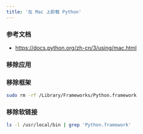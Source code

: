```yaml
---
title: '在 Mac 上卸载 Python'
---
```


### 参考文档

-   https://docs.python.org/zh-cn/3/using/mac.html

### 移除应用

### 移除框架

```bash
sudo rm -rf /Library/Frameworks/Python.framework
```

### 移除软链接

```bash
ls -l /usr/local/bin | grep 'Python.framework'
```
